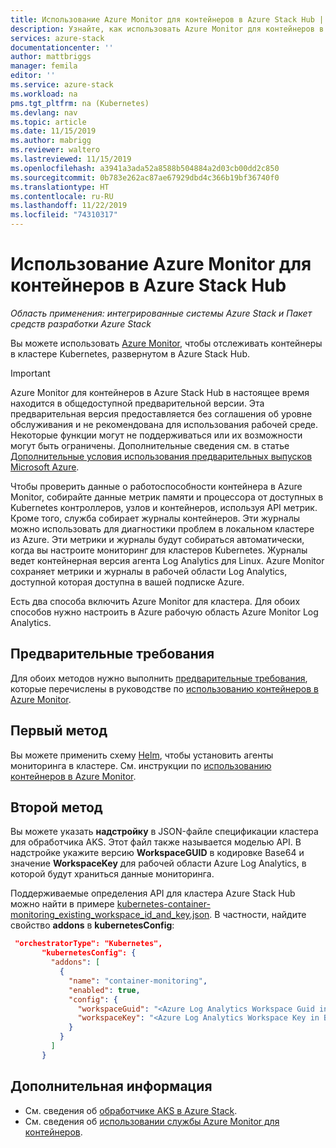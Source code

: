 ```yaml
---
title: Использование Azure Monitor для контейнеров в Azure Stack Hub | Документация Майкрософт
description: Узнайте, как использовать Azure Monitor для контейнеров в Azure Stack Hub.
services: azure-stack
documentationcenter: ''
author: mattbriggs
manager: femila
editor: ''
ms.service: azure-stack
ms.workload: na
pms.tgt_pltfrm: na (Kubernetes)
ms.devlang: nav
ms.topic: article
ms.date: 11/15/2019
ms.author: mabrigg
ms.reviewer: waltero
ms.lastreviewed: 11/15/2019
ms.openlocfilehash: a3941a3ada52a8588b504884a2d03cb00dd2c850
ms.sourcegitcommit: 0b783e262ac87ae67929dbd4c366b19bf36740f0
ms.translationtype: HT
ms.contentlocale: ru-RU
ms.lasthandoff: 11/22/2019
ms.locfileid: "74310317"
---
```

# <a name="use-azure-monitor-for-containers-on-azure-stack-hub"></a>Использование Azure Monitor для контейнеров в Azure Stack Hub

*Область применения: интегрированные системы Azure Stack и Пакет средств разработки Azure Stack*

Вы можете использовать [Azure Monitor](https://docs.microsoft.com/azure/azure-monitor/), чтобы отслеживать контейнеры в кластере Kubernetes, развернутом в Azure Stack Hub. 

> [!IMPORTANT]
> Azure Monitor для контейнеров в Azure Stack Hub в настоящее время находится в общедоступной предварительной версии.
> Эта предварительная версия предоставляется без соглашения об уровне обслуживания и не рекомендована для использования рабочей среде. Некоторые функции могут не поддерживаться или их возможности могут быть ограничены. Дополнительные сведения см. в статье [Дополнительные условия использования предварительных выпусков Microsoft Azure](https://azure.microsoft.com/support/legal/preview-supplemental-terms/).

Чтобы проверить данные о работоспособности контейнера в Azure Monitor, собирайте данные метрик памяти и процессора от доступных в Kubernetes контроллеров, узлов и контейнеров, используя API метрик. Кроме того, служба собирает журналы контейнеров. Эти журналы можно использовать для диагностики проблем в локальном кластере из Azure. Эти метрики и журналы будут собираться автоматически, когда вы настроите мониторинг для кластеров Kubernetes. Журналы ведет контейнерная версия агента Log Analytics для Linux. Azure Monitor сохраняет метрики и журналы в рабочей области Log Analytics, доступной которая доступна в вашей подписке Azure.

Есть два способа включить Azure Monitor для кластера. Для обоих способов нужно настроить в Azure рабочую область Azure Monitor Log Analytics.

## <a name="prerequisites"></a>Предварительные требования

Для обоих методов нужно выполнить [предварительные требования](https://github.com/Helm/charts/tree/master/incubator/azuremonitor-containers#pre-requisites), которые перечислены в руководстве по [использованию контейнеров в Azure Monitor](https://github.com/Helm/charts/tree/master/incubator/azuremonitor-containers).

## <a name="method-one"></a>Первый метод

Вы можете применить схему [Helm](https://helm.sh/), чтобы установить агенты мониторинга в кластере. См. инструкции по [использованию контейнеров в Azure Monitor](https://github.com/Helm/charts/tree/master/incubator/azuremonitor-containers).

## <a name="method-two"></a>Второй метод

Вы можете указать **надстройку** в JSON-файле спецификации кластера для обработчика AKS. Этот файл также называется моделью API. В надстройке укажите версию **WorkspaceGUID** в кодировке Base64 и значение **WorkspaceKey** для рабочей области Azure Log Analytics, в которой будут храниться данные мониторинга.

Поддерживаемые определения API для кластера Azure Stack Hub можно найти в примере [kubernetes-container-monitoring_existing_workspace_id_and_key.json](https://github.com/Azure/aks-engine/blob/master/examples/addons/container-monitoring/kubernetes-container-monitoring_existing_workspace_id_and_key.json). В частности, найдите свойство **addons** в **kubernetesConfig**:

```JSON  
 "orchestratorType": "Kubernetes",
       "kubernetesConfig": {
         "addons": [
           {
             "name": "container-monitoring",
             "enabled": true,
             "config": {
               "workspaceGuid": "<Azure Log Analytics Workspace Guid in Base-64 encoded>",
               "workspaceKey": "<Azure Log Analytics Workspace Key in Base-64 encoded>"
             }
           }
         ]
       }
```

## <a name="next-steps"></a>Дополнительная информация

- См. сведения об [обработчике AKS в Azure Stack](azure-stack-kubernetes-aks-engine-overview.md).  
- См. сведения об [использовании службы Azure Monitor для контейнеров](https://docs.microsoft.com/azure/azure-monitor/insights/container-insights-overview).
